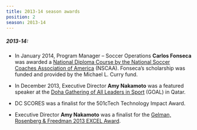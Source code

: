 ```yaml
---
title: 2013-14 season awards
position: 2
season: 2013-14
---
```


##### **2013-14:**

- In January 2014, Program Manager – Soccer Operations **Carlos Fonseca** was awarded a <a href="http://www.nscaa.com/" target="_blank">National Diploma Course by the National Soccer Coaches Association of America</a> (NSCAA). Fonseca’s scholarship was funded and provided by the Michael L. Curry fund.

- In December 2013, Executive Director **Amy Nakamoto** was a featured speaker at the <a href="http://www.dohagoals.com/en/home" target="_blank">Doha Gathering of All Leaders in Sport</a> (GOAL) in Qatar.

- DC SCORES was a finalist for the 501cTech Technology Impact Award.

- Executive Director **Amy Nakamoto** was a finalist for the <a href="https://www.nonprofitadvancement.org/category/blog-terms/excel-award" target="_blank">Gelman, Rosenberg & Freedman 2013 EXCEL Award</a>.